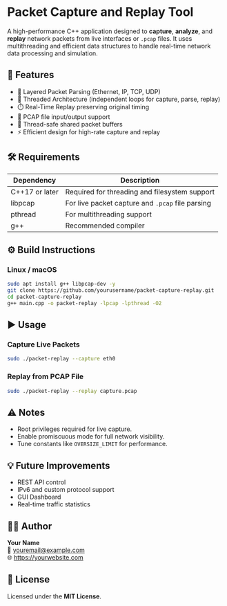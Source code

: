 # Packet Capture and Replay Tool

A high-performance C++ application designed to **capture**, **analyze**, and **replay** network packets from live interfaces or `.pcap` files.
It uses multithreading and efficient data structures to handle real-time network data processing and simulation.

## 🚀 Features
- 🧠 Layered Packet Parsing (Ethernet, IP, TCP, UDP)
- 🧩 Threaded Architecture (independent loops for capture, parse, replay)
- ⏱️ Real-Time Replay preserving original timing
- 📂 PCAP file input/output support
- 🧵 Thread-safe shared packet buffers
- ⚡ Efficient design for high-rate capture and replay

## 🛠️ Requirements
| Dependency | Description |
|-------------|-------------|
| C++17 or later | Required for threading and filesystem support |
| libpcap | For live packet capture and `.pcap` file parsing |
| pthread | For multithreading support |
| g++ | Recommended compiler |

## ⚙️ Build Instructions

### Linux / macOS
```bash
sudo apt install g++ libpcap-dev -y
git clone https://github.com/yourusername/packet-capture-replay.git
cd packet-capture-replay
g++ main.cpp -o packet-replay -lpcap -lpthread -O2
```

## ▶️ Usage
### Capture Live Packets
```bash
sudo ./packet-replay --capture eth0
```
### Replay from PCAP File
```bash
sudo ./packet-replay --replay capture.pcap
```

## ⚠️ Notes
- Root privileges required for live capture.
- Enable promiscuous mode for full network visibility.
- Tune constants like `OVERSIZE_LIMIT` for performance.

## 💡 Future Improvements
- REST API control
- IPv6 and custom protocol support
- GUI Dashboard
- Real-time traffic statistics

## 🧑‍💻 Author
**Your Name**  
📧 youremail@example.com  
🌐 https://yourwebsite.com

## 📜 License
Licensed under the **MIT License**.
